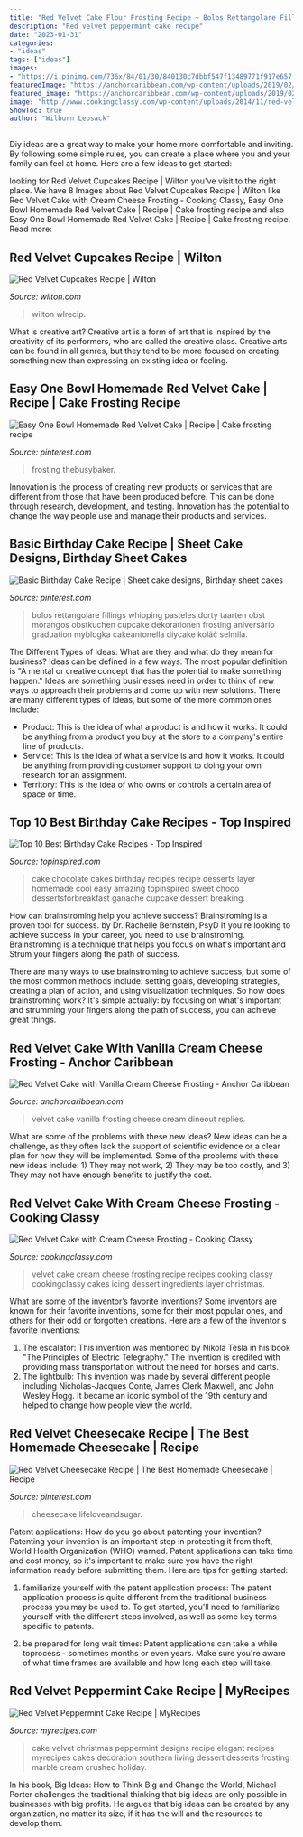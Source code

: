 ```yaml
---
title: "Red Velvet Cake Flour Frosting Recipe ~ Bolos Rettangolare Fillings Whipping Pasteles Dorty Taarten Obst Morangos Obstkuchen Cupcake Dekorationen Frosting Aniversário Graduation Myblogka Cakeantonella Diycake Koláč Selmila"
description: "Red velvet peppermint cake recipe"
date: "2023-01-31"
categories:
- "ideas"
tags: ["ideas"]
images:
- "https://i.pinimg.com/736x/84/01/30/840130c7dbbf547f13489771f917e657.jpg"
featuredImage: "https://anchorcaribbean.com/wp-content/uploads/2019/02/red-velvet-cake-PV6QV3J.jpg"
featured_image: "https://anchorcaribbean.com/wp-content/uploads/2019/02/red-velvet-cake-PV6QV3J.jpg"
image: "http://www.cookingclassy.com/wp-content/uploads/2014/11/red-velvet-cake4-edit-srgb..jpg"
ShowToc: true
author: "Wilburn Lebsack"
---
```



Diy ideas are a great way to make your home more comfortable and inviting. By following some simple rules, you can create a place where you and your family can feel at home. Here are a few ideas to get started: 

	

		
looking for Red Velvet Cupcakes Recipe | Wilton you've visit to the right place. We have 8 Images about Red Velvet Cupcakes Recipe | Wilton like Red Velvet Cake with Cream Cheese Frosting - Cooking Classy, Easy One Bowl Homemade Red Velvet Cake | Recipe | Cake frosting recipe and also Easy One Bowl Homemade Red Velvet Cake | Recipe | Cake frosting recipe. Read more:
		
    
## Red Velvet Cupcakes Recipe | Wilton

<img loading=lazy src="https://www.wilton.com/dw/image/v2/AAWA_PRD/on/demandware.static/-/Sites-wilton-project-master/default/dw53cac77e/images/project/WLRECIP-210/ReVeCuHa_43110.jpg?sw=1440&amp;sh=750&amp;sm=fit" onerror="this.onerror=null;this.src='https://tse3.mm.bing.net/th?id=OIP.LNsd6Qd3JFls7narymN8PAHaHa&amp;pid=15.1';" alt="Red Velvet Cupcakes Recipe | Wilton">

_Source: wilton.com_

>wilton wlrecip. 

	

What is creative art?
Creative art is a form of art that is inspired by the creativity of its performers, who are called the creative class. Creative arts can be found in all genres, but they tend to be more focused on creating something new than expressing an existing idea or feeling.

    
## Easy One Bowl Homemade Red Velvet Cake | Recipe | Cake Frosting Recipe

<img loading=lazy src="https://i.pinimg.com/originals/2f/f3/05/2ff3056a13609779d10ec65288347148.jpg" onerror="this.onerror=null;this.src='https://tse2.mm.bing.net/th?id=OIP.xSkVHagEnhkg7TNpg4LgeQHaLH&amp;pid=15.1';" alt="Easy One Bowl Homemade Red Velvet Cake | Recipe | Cake frosting recipe">

_Source: pinterest.com_

>frosting thebusybaker. 

	

Innovation is the process of creating new products or services that are different from those that have been produced before. This can be done through research, development, and testing. Innovation has the potential to change the way people use and manage their products and services.

    
## Basic Birthday Cake Recipe | Sheet Cake Designs, Birthday Sheet Cakes

<img loading=lazy src="https://i.pinimg.com/736x/84/01/30/840130c7dbbf547f13489771f917e657.jpg" onerror="this.onerror=null;this.src='https://tse2.mm.bing.net/th?id=OIP.wdlD3gArRwWRnrK1TPb3NQHaFj&amp;pid=15.1';" alt="Basic Birthday Cake Recipe | Sheet cake designs, Birthday sheet cakes">

_Source: pinterest.com_

>bolos rettangolare fillings whipping pasteles dorty taarten obst morangos obstkuchen cupcake dekorationen frosting aniversário graduation myblogka cakeantonella diycake koláč selmila. 

	

The Different Types of Ideas: What are they and what do they mean for business?
Ideas can be defined in a few ways. The most popular definition is "A mental or creative concept that has the potential to make something happen." Ideas are something businesses need in order to think of new ways to approach their problems and come up with new solutions. 
There are many different types of ideas, but some of the more common ones include: 
- Product: This is the idea of what a product is and how it works. It could be anything from a product you buy at the store to a company's entire line of products. 
- Service: This is the idea of what a service is and how it works. It could be anything from providing customer support to doing your own research for an assignment. 
- Territory: This is the idea of who owns or controls a certain area of space or time.

    
## Top 10 Best Birthday Cake Recipes - Top Inspired

<img loading=lazy src="http://www.topinspired.com/wp-content/uploads/2014/01/Chocolate-Cake.jpg" onerror="this.onerror=null;this.src='https://tse1.mm.bing.net/th?id=OIP.dpt1Ur72deQKzO_SQyV2QAHaLJ&amp;pid=15.1';" alt="Top 10 Best Birthday Cake Recipes - Top Inspired">

_Source: topinspired.com_

>cake chocolate cakes birthday recipes recipe desserts layer homemade cool easy amazing topinspired sweet choco dessertsforbreakfast ganache cupcake dessert breaking. 

	

How can brainstroming help you achieve success?
Brainstroming is a proven tool for success. by Dr. Rachelle Bernstein, PsyD
If you're looking to achieve success in your career, you need to use brainstroming. Brainstroming is a technique that helps you focus on what's important and Strum your fingers along the path of success.

There are many ways to use brainstroming to achieve success, but some of the most common methods include: setting goals, developing strategies, creating a plan of action, and using visualization techniques. So how does brainstroming work? It's simple actually: by focusing on what's important and strumming your fingers along the path of success, you can achieve great things.

    
## Red Velvet Cake With Vanilla Cream Cheese Frosting - Anchor Caribbean

<img loading=lazy src="https://anchorcaribbean.com/wp-content/uploads/2019/02/red-velvet-cake-PV6QV3J.jpg" onerror="this.onerror=null;this.src='https://tse3.mm.bing.net/th?id=OIP.jwTtKcFnpK0oQFaW0EuszQHaE5&amp;pid=15.1';" alt="Red Velvet Cake with Vanilla Cream Cheese Frosting - Anchor Caribbean">

_Source: anchorcaribbean.com_

>velvet cake vanilla frosting cheese cream dineout replies. 

	

What are some of the problems with these new ideas?
New ideas can be a challenge, as they often lack the support of scientific evidence or a clear plan for how they will be implemented. Some of the problems with these new ideas include: 1) They may not work, 2) They may be too costly, and 3) They may not have enough benefits to justify the cost.

    
## Red Velvet Cake With Cream Cheese Frosting - Cooking Classy

<img loading=lazy src="http://www.cookingclassy.com/wp-content/uploads/2014/11/red-velvet-cake4-edit-srgb..jpg" onerror="this.onerror=null;this.src='https://tse1.mm.bing.net/th?id=OIP.nDJxGA2MlY55dybwW3M-mwHaLH&amp;pid=15.1';" alt="Red Velvet Cake with Cream Cheese Frosting - Cooking Classy">

_Source: cookingclassy.com_

>velvet cake cream cheese frosting recipe recipes cooking classy cookingclassy cakes icing dessert ingredients layer christmas. 

	

What are some of the inventor’s favorite inventions?
Some inventors are known for their favorite inventions, some for their most popular ones, and others for their odd or forgotten creations. Here are a few of the inventor s favorite inventions:
1. The escalator: This invention was mentioned by Nikola Tesla in his book "The Principles of Electric Telegraphy." The invention is credited with providing mass transportation without the need for horses and carts.
2. The lightbulb: This invention was made by several different people including Nicholas-Jacques Conte, James Clerk Maxwell, and John Wesley Hogg. It became an iconic symbol of the 19th century and helped to change how people view the world.

    
## Red Velvet Cheesecake Recipe | The Best Homemade Cheesecake | Recipe

<img loading=lazy src="https://i.pinimg.com/originals/e3/ea/3e/e3ea3e18481ec68c349b7ab09016dca5.jpg" onerror="this.onerror=null;this.src='https://tse2.mm.bing.net/th?id=OIP.yIPMJSsRDEPMli0jOCHEVgHaLF&amp;pid=15.1';" alt="Red Velvet Cheesecake Recipe | The Best Homemade Cheesecake | Recipe">

_Source: pinterest.com_

>cheesecake lifeloveandsugar. 

	

Patent applications: How do you go about patenting your invention?
Patenting your invention is an important step in protecting it from theft, World Health Organization (WHO) warned. Patent applications can take time and cost money, so it's important to make sure you have the right information ready before submitting them. Here are tips for getting started:
1. familiarize yourself with the patent application process: The patent application process is quite different from the traditional business process you may be used to. To get started, you'll need to familiarize yourself with the different steps involved, as well as some key terms specific to patents.



2. be prepared for long wait times: Patent applications can take a while toprocess - sometimes months or even years. Make sure you're aware of what time frames are available and how long each step will take.



    
## Red Velvet Peppermint Cake Recipe | MyRecipes

<img loading=lazy src="http://cdn-image.myrecipes.com/sites/default/files/image/app/red-velvet-cake-sl-520449-xl.jpg" onerror="this.onerror=null;this.src='https://tse2.mm.bing.net/th?id=OIP.10pveWEW5H9vDutdQ0cBqQHaHa&amp;pid=15.1';" alt="Red Velvet Peppermint Cake Recipe | MyRecipes">

_Source: myrecipes.com_

>cake velvet christmas peppermint designs recipe elegant recipes myrecipes cakes decoration southern living dessert desserts frosting marble cream crushed holiday. 

	

In his book, Big Ideas: How to Think Big and Change the World, Michael Porter challenges the traditional thinking that big ideas are only possible in businesses with big profits. He argues that big ideas can be created by any organization, no matter its size, if it has the will and the resources to develop them.


